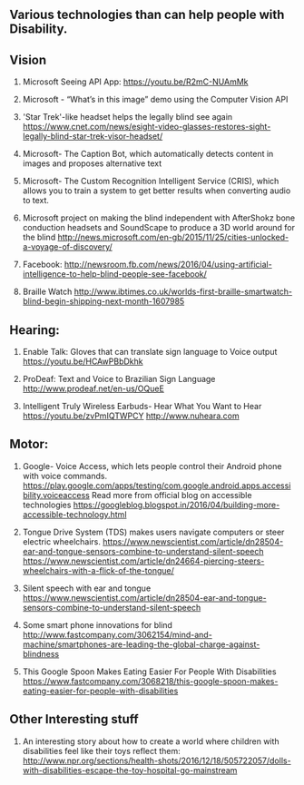 ## Various technologies than can help people with Disability.

## Vision
1. Microsoft Seeing API App: https://youtu.be/R2mC-NUAmMk
2. Microsoft - “What’s in this image” demo using the Computer Vision API
3. 'Star Trek'-like headset helps the legally blind see again
https://www.cnet.com/news/esight-video-glasses-restores-sight-legally-blind-star-trek-visor-headset/

4. Microsoft- The Caption Bot, which automatically detects content in images and proposes alternative text
5. Microsoft- The Custom Recognition Intelligent Service (CRIS), which allows you to train a system to get better results when converting audio to text.
6. Microsoft project on making the blind independent with  AfterShokz bone conduction headsets and SoundScape to produce a 3D world around for the blind http://news.microsoft.com/en-gb/2015/11/25/cities-unlocked-a-voyage-of-discovery/
7. Facebook: http://newsroom.fb.com/news/2016/04/using-artificial-intelligence-to-help-blind-people-see-facebook/ 
8. Braille Watch http://www.ibtimes.co.uk/worlds-first-braille-smartwatch-blind-begin-shipping-next-month-1607985


## Hearing:

1. Enable Talk: Gloves that can translate sign language to Voice output
https://youtu.be/HCAwPBbDkhk

2. ProDeaf: Text and Voice to Brazilian Sign Language http://www.prodeaf.net/en-us/OQueE

3. Intelligent Truly Wireless Earbuds- Hear What You Want to Hear
https://youtu.be/zvPmIQTWPCY
http://www.nuheara.com

## Motor:

1. Google- Voice Access, which lets people control their Android phone with  voice commands. https://play.google.com/apps/testing/com.google.android.apps.accessibility.voiceaccess
Read more from official blog on accessible technologies https://googleblog.blogspot.in/2016/04/building-more-accessible-technology.html

2. Tongue Drive System (TDS) makes users navigate computers or steer electric wheelchairs.
https://www.newscientist.com/article/dn28504-ear-and-tongue-sensors-combine-to-understand-silent-speech
https://www.newscientist.com/article/dn24664-piercing-steers-wheelchairs-with-a-flick-of-the-tongue/

3. Silent speech with ear and tongue https://www.newscientist.com/article/dn28504-ear-and-tongue-sensors-combine-to-understand-silent-speech

4. Some smart phone innovations for blind
http://www.fastcompany.com/3062154/mind-and-machine/smartphones-are-leading-the-global-charge-against-blindness

5. This Google Spoon Makes Eating Easier For People With Disabilities
https://www.fastcompany.com/3068218/this-google-spoon-makes-eating-easier-for-people-with-disabilities


## Other Interesting stuff
1. An interesting story about how to create a world where children with disabilities feel like their toys reflect them: http://www.npr.org/sections/health-shots/2016/12/18/505722057/dolls-with-disabilities-escape-the-toy-hospital-go-mainstream
